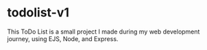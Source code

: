 # todolist-v1
This ToDo List is a small project I made during my web development journey, using EJS, Node, and Express.
